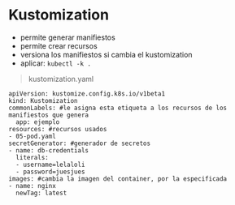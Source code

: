 # Kustomization  
- permite generar manifiestos
- permite crear recursos  
- versiona los manifiestos si cambia el kustomization
- aplicar: `kubectl -k .`
> kustomization.yaml  
~~~
apiVersion: kustomize.config.k8s.io/v1beta1
kind: Kustomization
commonLabels: #le asigna esta etiqueta a los recursos de los manifiestos que genera
  app: ejemplo
resources: #recursos usados
- 05-pod.yaml
secretGenerator: #generador de secretos
- name: db-credentials
  literals:
  - username=lelaloli
  - password=juesjues
images: #cambia la imagen del container, por la especificada
- name: nginx
  newTag: latest
~~~  